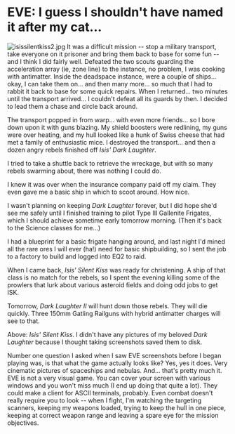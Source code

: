 # EVE: I guess I shouldn't have named it after my cat...

![isissilentkiss2.jpg](http://westkarana.com/wp-content/uploads/2007/07/isissilentkiss2.jpg)
It was a difficult mission -- stop a military transport, take everyone on it prisoner and bring them back to base for some fun -- and I think I did fairly well. Defeated the two scouts guarding the acceleration array (ie, zone line) to the instance, no problem, I was cooking with antimatter. Inside the deadspace instance, were a couple of ships... okay, I can take them on... and then many more... so much that I had to rabbit it back to base for some quick repairs. When I returned... two minutes until the transport arrived... I couldn't defeat all its guards by then. I decided to lead them a chase and circle back around.

The transport popped in from warp... with even more friends... so I bore down upon it with guns blazing. My shield boosters were redlining, my guns were over heating, and my hull looked like a hunk of Swiss cheese that had met a family of enthusiastic mice. I destroyed the transport... and then a dozen angry rebels finished off *Isis' Dark Laughter*.

I tried to take a shuttle back to retrieve the wreckage, but with so many rebels swarming about, there was nothing I could do.

I knew it was over when the insurance company paid off my claim. They even gave me a basic ship in which to scoot around. How nice.

I wasn't planning on keeping *Dark Laughter* forever, but I did hope she'd see me safely until I finished training to pilot Type III Gallenite Frigates, which I should achieve sometime early tomorrow morning. (Then it's back to the Science classes for me...)

I had a blueprint for a basic frigate hanging around, and last night I'd mined all the rare ores I will ever (ha!) need for basic shipbuilding, so I sent the job to a factory to build and logged into EQ2 to raid.

When I came back, *Isis' Silent Kiss* was ready for christening. A ship of that class is no match for the rebels, so I spent the evening killing some of the prowlers that lurk about various asteroid fields and doing odd jobs to get ISK.

Tomorrow, *Dark Laughter II* will hunt down those rebels. They will die quickly. Three 150mm Gatling Railguns with hybrid antimatter charges will see to that.

Above: *Isis' Silent Kiss*. I didn't have any pictures of my beloved *Dark Laughter* because I thought taking screenshots saved them to disk.

Number one question I asked when I saw EVE screenshots before I began playing was, is that what the game actually looks like? Yes, yes it does. Very cinematic pictures of spaceships and nebulas. And... that's pretty much it. EVE is not a very visual game. You can cover your screen with various windows and you won't miss much (I end up doing that quite a lot). They could make a client for ASCII terminals, probably. Even combat doesn't really require you to look -- when I fight, I'm watching the targeting scanners, keeping my weapons loaded, trying to keep the hull in one piece, keeping at correct weapon range and leaving a spare eye for the mission objectives.
